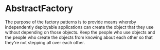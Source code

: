 # AbstractFactory

The purpose of the factory patterns is to provide means whereby independently deployable applications 
can create the object that they use without depending on those objects. 
Keep the people who use objects and the people who create the objects from knowing about each other so that they're not
stepping all over each other. 
